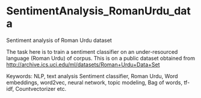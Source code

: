# SentimentAnalysis_RomanUrdu_data
Sentiment analysis of Roman Urdu dataset


The task here is to train a sentiment classifier on an under-resourced language (Roman Urdu) of corpus.
This is on a public dataset obtained from http://archive.ics.uci.edu/ml/datasets/Roman+Urdu+Data+Set 

Keywords: NLP, text analysis Sentiment classifier, Roman Urdu, Word embeddings, word2vec, neural network, topic modeling, Bag of words, tf-idf, Countvectorizer etc.
